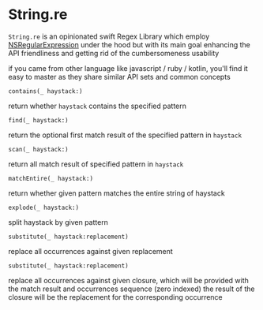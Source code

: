 # String.re

`String.re` is an opinionated swift Regex Library which employ [NSRegularExpression](https://developer.apple.com/documentation/foundation/nsregularexpression) 
under the hood but with its main goal
enhancing the API friendliness and getting rid of the cumbersomeness usability

if you came from other language like javascript / ruby / kotlin, you'll find it easy to master as they share similar API sets and common concepts

`contains(_ haystack:)` 

return whether `haystack` contains the specified pattern

`find(_ haystack:)` 

return the optional first match result of the specified pattern in `haystack`

`scan(_ haystack:)` 

return all match result of specified pattern in `haystack`

`matchEntire(_ haystack:)` 

return whether given pattern matches the entire string of haystack

`explode(_ haystack:)`
 
 split haystack by given pattern

`substitute(_ haystack:replacement)` 

replace all occurrences against given replacement

`substitute(_ haystack:replacement)`
 
 replace all occurrences against given closure, which will be provided with the match result and occurrences sequence (zero indexed)
the result of the closure will be the replacement for the corresponding occurrence








